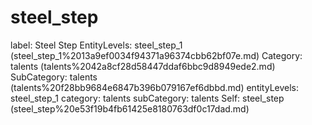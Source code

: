 # steel_step

label: Steel Step
EntityLevels: steel_step_1 (steel_step_1%2013a9ef0034f94371a96374cbb62bf07e.md)
Category: talents (talents%2042a8cf28d58447ddaf6bbc9d8949ede2.md)
SubCategory: talents (talents%20f28bb9684e6847b396b079167ef6dbbd.md)
entityLevels: steel_step_1
category: talents
subCategory: talents
Self: steel_step (steel_step%20e53f19b4fb61425e8180763df0c17dad.md)

[](Untitled%2091d44bb00f424a38b0c3261e3d4bafdd.md)